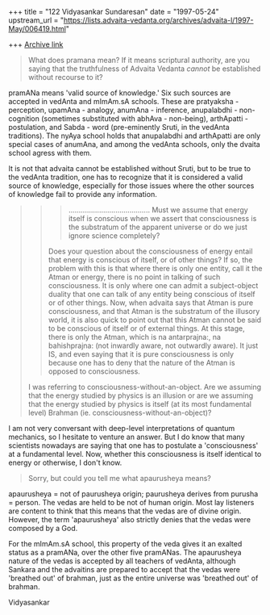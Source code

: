 +++
title = "122 Vidyasankar Sundaresan"
date = "1997-05-24"
upstream_url = "https://lists.advaita-vedanta.org/archives/advaita-l/1997-May/006419.html"

+++
[Archive link](https://lists.advaita-vedanta.org/archives/advaita-l/1997-May/006419.html)

> What does pramana mean? If it means scriptural authority, are you saying
> that the truthfulness of Advaita Vedanta *cannot* be established without
> recourse to it?

pramANa means 'valid source of knowledge.' Six such sources are accepted
in vedAnta and mImAm.sA schools. These are pratyaksha - perception,
upamAna - analogy, anumAna - inference, anupalabdhi - non-cognition
(sometimes substituted with abhAva - non-being), arthApatti - postulation,
and Sabda - word (pre-eminently Sruti, in the vedAnta traditions). The
nyAya school holds that anupalabdhi and arthApatti are only special cases
of anumAna, and among the vedAnta schools, only the dvaita school agress
with them.

It is not that advaita cannot be established without Sruti, but to be true
to the vedAnta tradition, one has to recognize that it is considered a
valid source of knowledge, especially for those issues where the other
sources of knowledge fail to provide any information.

>
> >>........................................  Must we assume that energy
> >> itself is conscious when we assert that consciousness is the substratum of
> >> the apparent universe or do we just ignore science completely?
> >
> >Does your question about the consciousness of energy entail that energy is
> >conscious of itself, or of other things? If so, the problem with this is
> >that where there is only one entity, call it the Atman or energy, there is
> >no point in talking of such consciousness. It is only where one can admit
> >a subject-object duality that one can talk of any entity being conscious
> >of itself or of other things. Now, when advaita says that Atman is pure
> >consciousness, and that Atman is the substratum of the illusory world,
> >it is also quick to point out that this Atman cannot be said to be
> >conscious of itself or of external things. At this stage, there is only
> >the Atman, which is na antarprajna:, na bahishprajna: (not inwardly aware,
> >not outwardly aware). It just IS, and even saying that it is pure
> >consciousness is only because one has to deny that the nature of the Atman
> >is opposed to consciousness.
> >
>
> I was referring to consciousness-without-an-object. Are we assuming that
> the energy studied by physics is an illusion or are we assuming that the
> energy studied by physics is itself (at its most fundamental level)
> Brahman (ie. consciousness-without-an-object)?

I am not very conversant with deep-level interpretations of quantum
mechanics, so I hesitate to venture an answer. But I do know that many
scientists nowadays are saying that one has to postulate a 'consciousness'
at a fundamental level. Now, whether this consciousness is itself
identical to energy or otherwise, I don't know.

> Sorry, but could you tell me what apaurusheya means?
>

apaurusheya = not of paurusheya origin; paurusheya derives from purusha =
person. The vedas are held to be not of human origin. Most lay listeners
are content to think that this means that the vedas are of divine origin.
However, the term 'apaurusheya' also strictly denies that the vedas were
composed by a God.

For the mImAm.sA school, this property of the veda gives it an exalted
status as a pramANa, over the other five pramANas. The apaurusheya nature
of the vedas is accepted by all teachers of vedAnta, although Sankara and
the advaitins are prepared to accept that the vedas were 'breathed out' of
brahman, just as the entire universe was 'breathed out' of brahman.

Vidyasankar

